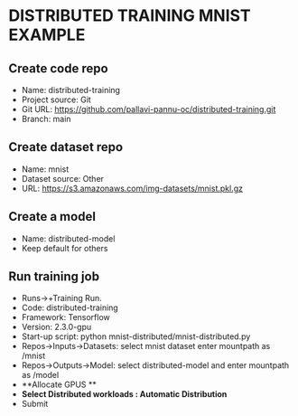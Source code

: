 # DISTRIBUTED TRAINING MNIST EXAMPLE 

## Create code repo
- Name: distributed-training
- Project source: Git
- Git URL: https://github.com/pallavi-pannu-oc/distributed-training.git
- Branch: main

## Create dataset repo
- Name: mnist
- Dataset source: Other
- URL: https://s3.amazonaws.com/img-datasets/mnist.pkl.gz

## Create a model
- Name: distributed-model
- Keep default for others

## Run training job
 - Runs->+Training Run.
 - Code: distributed-training
 - Framework: Tensorflow
 - Version: 2.3.0-gpu
 - Start-up script: python mnist-distributed/mnist-distributed.py
 - Repos->Inputs->Datasets: select mnist dataset enter mountpath as /mnist
 - Repos->Outputs->Model: select distributed-model and enter mountpath as /model
 - **Allocate GPUS **
 - **Select Distributed workloads : Automatic Distribution**
 - Submit
